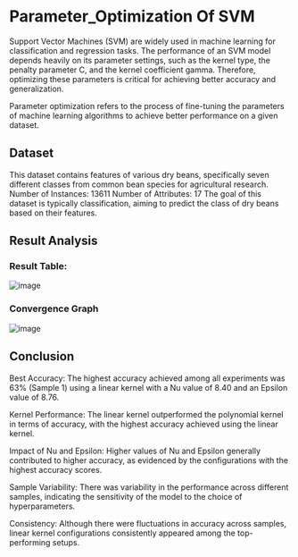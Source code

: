 # Parameter_Optimization Of SVM
Support Vector Machines (SVM) are widely used in machine learning for classification and regression tasks. The performance of an SVM model depends heavily on its parameter settings, such as the kernel type, the penalty parameter C, and the kernel coefficient gamma. Therefore, optimizing these parameters is critical for achieving better accuracy and generalization.

Parameter optimization refers to the process of fine-tuning the parameters of machine learning algorithms to achieve better performance on a given dataset.

## Dataset
This dataset contains features of various dry beans, specifically seven different classes from common bean species for agricultural research.
Number of Instances: 13611
Number of Attributes: 17
The goal of this dataset is typically classification, aiming to predict the class of dry beans based on their features. 

## Result Analysis

### Result Table:
![image](https://github.com/RiyaRaizada/Parameter_Optimization/assets/88757064/851851fc-9e2e-4d4e-a66c-4f80bbd3afc0)

### Convergence Graph
![image](https://github.com/RiyaRaizada/Parameter_Optimization/assets/88757064/0340a899-78cd-4a5d-a746-1b067aa0c7be)

## Conclusion
Best Accuracy: The highest accuracy achieved among all experiments was 63% (Sample 1) using a linear kernel with a Nu value of 8.40 and an Epsilon value of 8.76.

Kernel Performance: The linear kernel outperformed the polynomial kernel in terms of accuracy, with the highest accuracy achieved using the linear kernel.

Impact of Nu and Epsilon: Higher values of Nu and Epsilon generally contributed to higher accuracy, as evidenced by the configurations with the highest accuracy scores.

Sample Variability: There was variability in the performance across different samples, indicating the sensitivity of the model to the choice of hyperparameters.

Consistency: Although there were fluctuations in accuracy across samples, linear kernel configurations consistently appeared among the top-performing setups.
